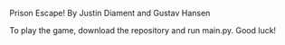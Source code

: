 Prison Escape! 
By Justin Diament and Gustav Hansen 

To play the game, download the repository and run main.py. Good luck!
